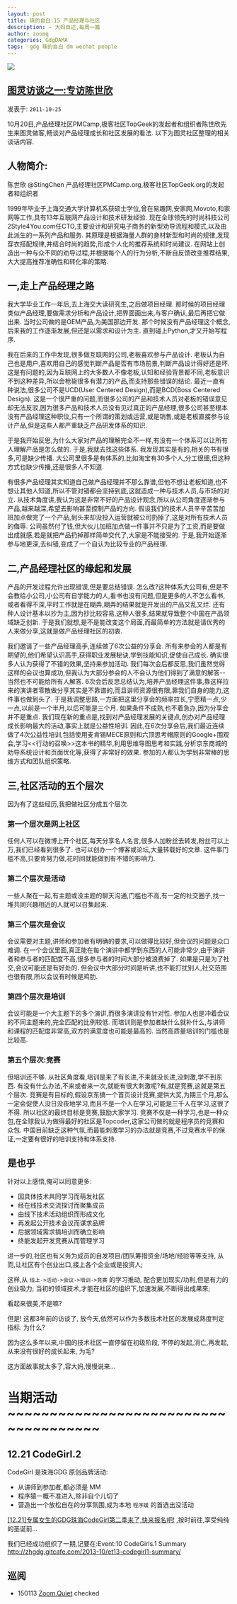 ```yaml
---
layout: post
title: 珠的自白:15 产品经理与社区
description: ~ 大妈自述,每周一篇
author: zoomq
categories: GdgDAMA
tags:  gdg 珠的自白 dm wechat people
---
```




![](http://www.ituring.com.cn/download/01K0xaEhq54S)

## [图灵访谈之一:专访陈世欣](http://www.ituring.com.cn/article/419)

发表于: `2011-10-25`

10月20日,产品经理社区PMCamp,极客社区TopGeek的发起者和组织者陈世欣先生来图灵做客,畅谈对产品经理成长和社区发展的看法. 以下为图灵社区整理的相关谈话内容. 

## 人物简介:

陈世欣 @StingChen
产品经理社区PMCamp.org,极客社区TopGeek.org的发起者和组织者

1999年毕业于上海交通大学计算机系获硕士学位,曾在易趣网,安家网,Movoto,和家网等工作,具有13年互联网产品设计和技术研发经验. 现在全球领先的时尚科技公司2Style4You.com任CTO,主要设计和研究电子商务的新型劝导流程和模式,以及由此派生的一系列产品和服务. 其原理是根据海量人群的身材新型和时尚的规律,发现穿衣搭配规律,并结合时尚的趋势,形成个人化的推荐系统和时尚建议. 在网站上创造出一种与众不同的劝导过程,并根据每个人的行为分析,不断自反馈改变推荐结果,大大提高推荐准确性和转化率的策略. 

<!--more-->


## 一,走上产品经理之路

我大学毕业工作一年后,去上海交大读研究生,之后做项目经理. 那时候的项目经理类似产品经理,要做需求分析和产品设计,把界面画出来,与客户确认,最后再把它做出来. 当时公司做的是OEM产品,为美国那边开发. 那个时候没有产品经理这个概念,后来我的工作逐渐发展,但还是以需求和设计为主. 直到碰上Python,才又开始写程序. 

我在后来的工作中发现,很多做互联网的公司,老板喜欢参与产品设计. 老板认为自己也是用户,喜欢用自己的感觉判断产品是否有市场前景,判断产品设计得好还是坏. 这是有问题的,因为互联网上的大多数人不像老板,认知和经验背景都不同,老板意识不到这种差异,所以会枪毙很多有潜力的产品,而支持那些错误的结论. 最近一直有种说法,很多公司不是UCD(User Centered Design),而是BCD(Boss Centered Design). 这是一个很严重的问题,而很多公司的产品和技术人员对老板的错误意见却无法反驳,因为很多产品和技术人员没有见过真正的产品经理,很多公司甚至根本没有产品经理这种职位,只有一个所谓的策划或运营,或是销售,或是老板直接参与设计产品,但是这些人都严重缺乏产品研发体系的知识. 

于是我开始反思,为什么大家对产品的理解完全不一样,有没有一个体系可以让所有人理解产品是怎么做的. 于是,我就去找这些体系. 我发现其实是有的,相关的书有很多,可是缺少传播. 大公司里很多是有体系的,比如淘宝有30多个人,分工很细,但这种方式也缺少传播,还是很多人不知道. 

有很多产品经理其实知道自己做产品经理并不那么靠谱,但他不想让老板知道,也不想让其他人知道,所以不管对错都会坚持到底,这就造成一种与技术人员,与市场的对立. 从技术角度讲,我认为这是非常不好的产品设计观念,所以从公司角度逐渐参与产品,越来越深,希望去影响甚至控制产品的方向. 假设我们的技术人员辛辛苦苦加班加点做完了一个产品,到头来却没投入运营就被公司扔掉了,这是对所有技术人员的侮辱. 公司虽然付了钱,但大伙儿加班加点做一件事并不只是为了工资,而是要做出成就感,若是就把产品扔掉那样简单交代了,大家是不能接受的. 于是,我开始逐渐参与地更深,去纠错,变成了一个自认为比较专业的产品经理. 

## 二,产品经理社区的缘起和发展

产品的开发过程允许出现错误,但是要总结错误. 怎么改?这种体系大公司有,但是不会教给小公司,小公司有自学能力的人,看书也没有问题,但是更多的人不怎么看书,或者看得不深,平时工作就是在糊弄,糊弄的结果就是开发出的产品又乱又烂. 还有种人设计基本以抄为主,因为抄比较容易,这种人很多,结果就导致整个中国在产品领域缺乏创新. 于是我们就想,是不是能改变这个局面,而最简单的方法就是请优秀的人来做分享,这就是做产品经理社区的初衷. 

我们邀请了一些产品经理高手,连续做了6次公益的分享会. 所有来参会的人都是有期望的,他们希望认识高手,获得职业发展秘诀,学到技能知识,促使自己成长. 确实很多人认为获得了不错的效果,坚持来参加活动. 我们每次会后都反思,我们虽然觉得这样的会议也算成功,但我认为大部分参会的人不会认为他们得到了满意的解答--当然也不可能给所有人解答.  6次会后反思总结认为,培养产品经理这件事,靠这样拉来的演讲者零散做分享其实是不靠谱的,而且讲师资源很有限,靠我们自身的能力,这件事也做到头了. 于是我调整思路,一方面把这里分享会的频率拉长,宁愿精一点,少一点,以前是一个半月,以后可能是三个月. 如果条件不成熟,也不着急办,因为分享会并不是重点. 我们现在新的重点是,找到对产品经理发展的关键点,创办对产品经理成长影响最大的活动,事实上就是公益性培训. 因此,在6次分享会后,我们最近连续做了4次公益性培训,包括使用麦肯锡MECE原则和六顶思考帽原则的Google+围观会,学习<<行动的召唤>>这本书的精华,利用思维导图思考和实践,分析京东商城的劝导系统设计和页面优化等,获得了非常好的效果. 参加的人都认为学到非常棒的思维方式和团队组织策略. 

## 三,社区活动的五个层次

因为有了这些经历,我把做社区分成五个层次. 

### 第一个层次是网上社区

任何人可以在微博上开个社区,每天分享名人名言,很多人加粉丝去转发,粉丝可以上万,我们已经看到很多了. 也可以创办一个博客或论坛,大量转载好的文章. 这件事门槛不高,只要肯努力做,花时间就能做到有不错的影响力. 

### 第二个层次是活动
一些人聚在一起,有主题或没主题的聊天沟通,门槛也不高,有一定的社交圈子,找一堆共同兴趣相近的人就可以召集起来. 

### 第三个层次是会议
会议需要对主题,讲师和参加者有明确的要求,可以做得比较好,但会议的问题是众口难调. 在一个会议里面,真正能在每个演讲中都学到东西的人可能非常少,由于演讲者和参与者的匹配度不高,很多参与者的时间大部分被浪费掉了. 如果是只是为了社交,会议可能还是有好处的. 但会议中大部分时间是听讲,也不能打扰别人,社交范围也很有限,所以会议有时候是鸡肋. 

### 第四个层次是培训

会议可能是一个大主题下的多个演讲,而很多演讲没有针对性. 参加人也是冲着会议的不同主题来的,完全匹配的比例较低. 而培训则是参加者缺什么就补什么,与讲师和课程的匹配度非常高,双方的满意度也可能是最高的. 当然高质量培训的门槛也是比较高. 

### 第五个层次:竞赛

但培训还不够. 从社区角度看,培训是来了有长进,不来就没长进,没刺激,学不到东西. 有没有什么办法,不来或者来一次,就能有很大刺激呢?有,就是竞赛,这就是第五个层次. 竞赛是有目标的,假设京东搞一个首页设计竞赛,提供大奖,为期三个月,那么一定会促使人没日没夜地学习,而且不是一个人在学习,可能是三千人在学习,这很了不得. 所以社区的最终目标是竞赛,鼓励大家学习. 竞赛不仅是一种学习,也是一种众包,在全球我认为做得最好的社区是Topcoder,这家公司做的就是程序员的竞赛和众包. 中国目前缺乏这种气氛,而最能刺激学习的办法就是竞赛,不过竞赛水平的保证,一定要有很好的培训支持和体系支持. 


## 是也乎

针对以上感悟,俺可以同意更多:

- 因具体技术共同学习而萌发社区
- 经在线技术交流探讨而聚集成员
- 由线下技术活动组织而形成文化
- 再发起公开技术会议而谋求品牌
- 后据领域需求搞培训而确立影响
- 终能发起开发竞赛从而管理学习

进一步的,社区也有义务为成员的自发项目/团队筹措资金/场地/经验等等支持,
从而,让社区有个创业出口,接上各个企业或是投资人;

这样,从
`线上->活动->会议->培训->竞赛` 的学习推动,
配合更加现实/功利,但是有力的创业吸力;
当初的领域技术,才能在社区的组织下,加速发展,不断得出成果來; 

看起来很美,不是嘛?

但是! 这都3年前的访谈了, 放今天,依然可以作为多数技术社区的发展成熟度判定指标.
为什么?

因为这么多年以来,中国的技术社区一直停留在初级阶段,
不停的发起,消亡,再发起,
从来没有很好的成长起来,
为毛?

这方面故事就太多了,容大妈,慢慢说来...


# 当期活动 ~~~~~~~~~~~~~~~~~~~~~~~~~~~~~~~~~~~~~



## 12.21 CodeGirl.2

CodeGirl 是珠海GDG 原创品牌活动:

- 从讲师到参加者,都必须是 MM
- 程序猿一概不准进入,除非自个儿切了
- 营造出一个放松自在的分享氛围,成为本地 `程序媛` 的首选出没活动

[[12.21]专属女生的GDG珠海CodeGirl第二季来了,快来报名吧!](http://www.chinagdg.com/thread-3367-1-1.html)
,按时前往,享受纯纯的圣诞前...

我们已经成功组织了一期,记要在:Event:10 CodeGirls.1 Summary
      http://zhgdg.gitcafe.com/2013-10/et13-codegirl1-summary/







## 巡阅
- 150113 [Zoom.Quiet](http://zoomquiet.io/) checked



